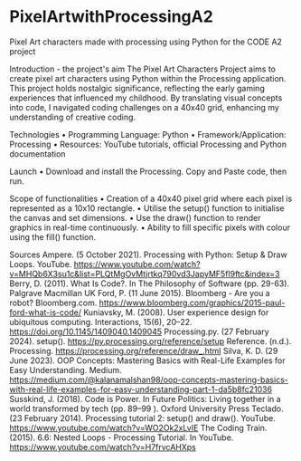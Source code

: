 # PixelArtwithProcessingA2
Pixel Art characters made with processing using Python for the CODE A2 project 

Introduction - the project's aim
The Pixel Art Characters Project aims to create pixel art characters using Python within the Processing application. This project holds nostalgic significance, reflecting the early gaming experiences that influenced my childhood. By translating visual concepts into code, I navigated coding challenges on a 40x40 grid, enhancing my understanding of creative coding.

Technologies
	•	Programming Language: Python
	•	Framework/Application: Processing
	•	Resources: YouTube tutorials, official Processing and Python documentation

Launch
• Download and install the Processing. Copy and Paste code, then run. 

Scope of functionalities 
	•	Creation of a 40x40 pixel grid where each pixel is represented as a 10x10 rectangle.
	•	Utilise the setup() function to initialise the canvas and set dimensions.
	•	Use the draw() function to render graphics in real-time continuously.
	•	Ability to fill specific pixels with colour using the fill() function.
 
Sources
Ampere. (5 October 2021). Processing with Python: Setup & Draw Loops. YouTube. https://www.youtube.com/watch?v=MHQb6X3su1c&list=PLQtMgOvMtjrtkq790vd3JapyMF5fl9ftc&index=3
Berry, D. (2011). What Is Code?. In The Philosophy of Software (pp. 29-63). Palgrave Macmillan UK
Ford, P. (11 June 2015). Bloomberg - Are you a robot? Bloomberg.com. https://www.bloomberg.com/graphics/2015-paul-ford-what-is-code/
Kuniavsky, M. (2008). User experience design for ubiquitous computing. Interactions, 15(6), 20–22. https://doi.org/10.1145/1409040.1409045
Processing.py. (27 February 2024). setup(). https://py.processing.org/reference/setup
Reference. (n.d.). Processing. https://processing.org/reference/draw_.html
Silva, K. D. (29 June 2023). OOP Concepts: Mastering Basics with Real-Life Examples for Easy Understanding. Medium. https://medium.com/@kalanamalshan98/oop-concepts-mastering-basics-with-real-life-examples-for-easy-understanding-part-1-da5b8fc21036
Susskind, J. (2018). Code is Power. In Future Politics: Living together in a world transformed by tech (pp. 89–99 ). Oxford University Press
Teclado. (23 February 2014). Processing tutorial 2: setup() and draw(). YouTube. https://www.youtube.com/watch?v=WO2Ok2xLvIE
The Coding Train. (2015). 6.6: Nested Loops - Processing Tutorial. In YouTube. https://www.youtube.com/watch?v=H7frvcAHXps



